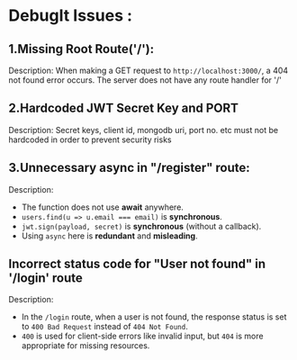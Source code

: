 # DebugIt Issues :
## 1.Missing Root Route('/'):
Description: When making a GET request to `http://localhost:3000/`, a 404 not found error occurs.
The server does not have any route handler for '/'

## 2.Hardcoded JWT Secret Key and PORT
Description: Secret keys, client id, mongodb uri, port no. etc must not be hardcoded in order to prevent security risks

## 3.Unnecessary async in "/register" route:
Description:
- The function does not use **await** anywhere.
- `users.find(u => u.email === email)` is **synchronous**.
- `jwt.sign(payload, secret)` is **synchronous** (without a callback).
- Using `async` here is **redundant** and **misleading**.

## Incorrect status code for "User not found" in '/login' route
Description:
- In the `/login` route, when a user is not found, the response status is set to `400 Bad Request` instead of `404 Not Found`.
- `400` is used for client-side errors like invalid input, but `404` is more appropriate for missing resources.

